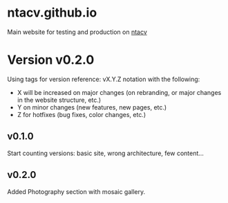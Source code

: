 # ntacv.github.io
Main website for testing and production on [ntacv](https://ntacv.github.io)

# Version v0.2.0

Using tags for version reference: 
vX.Y.Z notation 
with the following:

- X will be increased on major changes (on rebranding, or major changes in the website structure, etc.)
- Y on minor changes (new features, new pages, etc.)
- Z for hotfixes (bug fixes, color changes, etc.)

## v0.1.0
Start counting versions: basic site, wrong architecture, few content...

## v0.2.0
Added Photography section with mosaic gallery. 